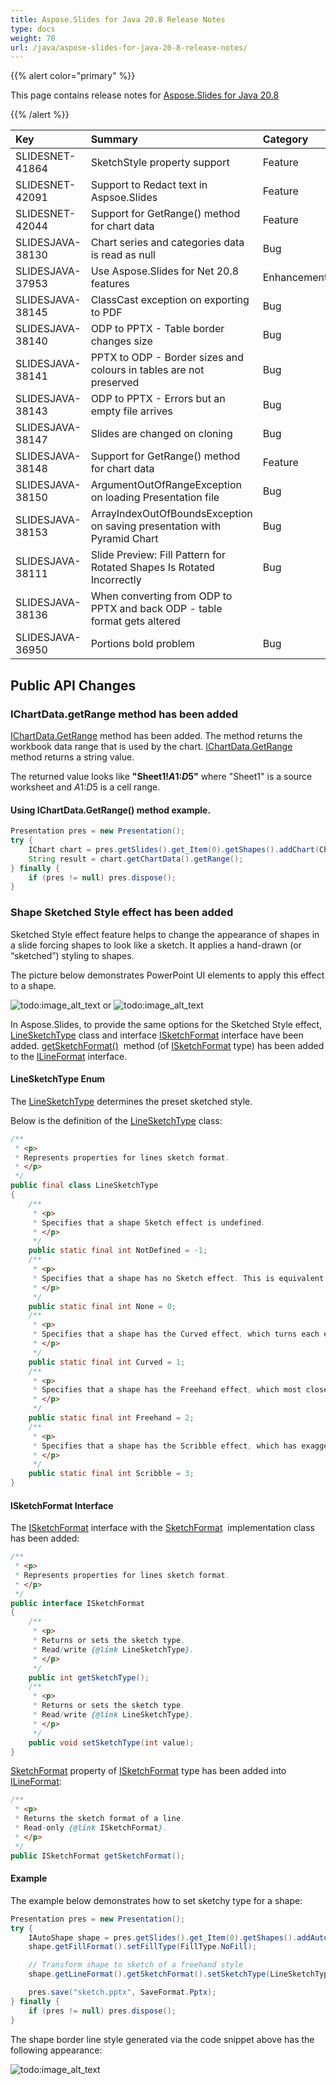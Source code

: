 ```yaml
---
title: Aspose.Slides for Java 20.8 Release Notes
type: docs
weight: 70
url: /java/aspose-slides-for-java-20-8-release-notes/
---
```


{{% alert color="primary" %}} 

This page contains release notes for [Aspose.Slides for Java 20.8](https://repository.aspose.com/repo/com/aspose/aspose-slides/20.8/)

{{% /alert %}} 

|**Key**|**Summary**|**Category**|
| :- | :- | :- |
|SLIDESNET-41864|SketchStyle property support|Feature|
|SLIDESNET-42091|Support to Redact text in Aspsoe.Slides|Feature|
|SLIDESNET-42044|Support for GetRange() method for chart data|Feature|
|SLIDESJAVA-38130|Chart series and categories data is read as null|Bug|
|SLIDESJAVA-37953|Use Aspose.Slides for Net 20.8 features|Enhancement|
|SLIDESJAVA-38145|ClassCast exception on exporting to PDF|Bug|
|SLIDESJAVA-38140|ODP to PPTX - Table border changes size|Bug|
|SLIDESJAVA-38141|PPTX to ODP - Border sizes and colours in tables are not preserved|Bug|
|SLIDESJAVA-38143|ODP to PPTX - Errors but an empty file arrives|Bug|
|SLIDESJAVA-38147|Slides are changed on cloning|Bug|
|SLIDESJAVA-38148|Support for GetRange() method for chart data|Feature|
|SLIDESJAVA-38150|ArgumentOutOfRangeException on loading Presentation file|Bug|
|SLIDESJAVA-38153|ArrayIndexOutOfBoundsException on saving presentation with Pyramid Chart|Bug|
|SLIDESJAVA-38111|Slide Preview: Fill Pattern for Rotated Shapes Is Rotated Incorrectly|Bug|
|SLIDESJAVA-38136|When converting from ODP to PPTX and back ODP - table format gets altered
|SLIDESJAVA-36950|Portions bold problem|Bug|


## **Public API Changes**

### **IChartData.getRange method has been added**

[IChartData.GetRange](https://apireference.aspose.com/slides/java/com.aspose.slides/IChartData#getRange--) method has been added. 
The method returns the workbook data range that is used by the chart. [IChartData.GetRange](https://apireference.aspose.com/slides/java/com.aspose.slides/IChartData#getRange--) method returns a string value. 

The returned value looks like **"Sheet1!$A$1:$D$5"** where "Sheet1" is a source worksheet and $A$1:$D$5 is a cell range. 

#### Using IChartData.GetRange() method example.

``` java  
Presentation pres = new Presentation();
try {
    IChart chart = pres.getSlides().get_Item(0).getShapes().addChart(ChartType.ClusteredColumn, 10, 10, 400, 300);
    String result = chart.getChartData().getRange();
} finally {
    if (pres != null) pres.dispose();
}
```

### **Shape Sketched Style effect has been added**
Sketched Style effect feature helps to change the appearance of shapes in a slide forcing shapes to look like a sketch. 
It applies a hand-drawn (or “sketched”) styling to shapes.

The picture below demonstrates PowerPoint UI elements to apply this effect to a shape.

![todo:image_alt_text](aspose-slides-for-java-20-8-release-notes_1.png) or ![todo:image_alt_text](aspose-slides-for-java-20-8-release-notes_2.png)


In Aspose.Slides, to provide the same options for the Sketched Style effect, [LineSketchType](https://apireference.aspose.com/slides/java/com.aspose.slides/LineSketchType) class 
and interface [ISketchFormat](https://apireference.aspose.com/slides/java/com.aspose.slides/ISketchFormat) 
interface have been added. [getSketchFormat()](https://apireference.aspose.com/slides/java/com.aspose.slides/ILineFormat#getSketchFormat--) 
method (of [ISketchFormat](https://apireference.aspose.com/slides/java/com.aspose.slides/ISketchFormat) type) has been added to the 
[ILineFormat](https://apireference.aspose.com/slides/java/com.aspose.slides/ILineFormat) interface.

#### **LineSketchType Enum**

The [LineSketchType](https://apireference.aspose.com/slides/java/com.aspose.slides/LineSketchType) determines the preset sketched style.

Below is the definition of the [LineSketchType](https://apireference.aspose.com/slides/java/com.aspose.slides/LineSketchType) class: 

```java 
/**
 * <p>
 * Represents properties for lines sketch format.
 * </p>
 */
public final class LineSketchType
{
    /**
     * <p>
     * Specifies that a shape Sketch effect is undefined. 
     * </p>
     */
    public static final int NotDefined = -1;
    /**
     * <p>
     * Specifies that a shape has no Sketch effect. This is equivalent to this property being empty.
     * </p>
     */
    public static final int None = 0;
    /**
     * <p>
     * Specifies that a shape has the Curved effect, which turns each edge of the shape into one big gentle curve.
     * </p>
     */
    public static final int Curved = 1;
    /**
     * <p>
     * Specifies that a shape has the Freehand effect, which most closely resembles an imperfectly drawn line.
     * </p>
     */
    public static final int Freehand = 2;
    /**
     * <p>
     * Specifies that a shape has the Scribble effect, which has exaggerated oscillation as if drawn purposely messy.
     * </p>
     */
    public static final int Scribble = 3;
}
```

#### **ISketchFormat Interface**
The [ISketchFormat](https://apireference.aspose.com/slides/java/com.aspose.slides/ISketchFormat) interface with the [SketchFormat](https://apireference.aspose.com/slides/java/com.aspose.slides/SketchFormat) 
implementation class has been added:

```java 
/**
 * <p>
 * Represents properties for lines sketch format.
 * </p>
 */
public interface ISketchFormat
{
    /**
     * <p>
     * Returns or sets the sketch type.
     * Read/write {@link LineSketchType}.
     * </p>
     */
    public int getSketchType();
    /**
     * <p>
     * Returns or sets the sketch type.
     * Read/write {@link LineSketchType}.
     * </p>
     */
    public void setSketchType(int value);
}
```

[SketchFormat](https://apireference.aspose.com/slides/java/com.aspose.slides/SketchFormat) property of 
[ISketchFormat](https://apireference.aspose.com/slides/java/com.aspose.slides/ISketchFormat) type has been added into 
[ILineFormat](https://apireference.aspose.com/slides/java/com.aspose.slides/ILineFormat):

```java 
/**
 * <p>
 * Returns the sketch format of a line.
 * Read-only {@link ISketchFormat}.
 * </p>
 */
public ISketchFormat getSketchFormat();
```

#### **Example**
The example below demonstrates how to set sketchy type for a shape:
```java 
Presentation pres = new Presentation();
try {
    IAutoShape shape = pres.getSlides().get_Item(0).getShapes().addAutoShape(ShapeType.Rectangle, 20, 20, 300, 150);
    shape.getFillFormat().setFillType(FillType.NoFill);

    // Transform shape to sketch of a freehand style
    shape.getLineFormat().getSketchFormat().setSketchType(LineSketchType.Freehand);

    pres.save("sketch.pptx", SaveFormat.Pptx);
} finally {
    if (pres != null) pres.dispose();
}
```

The shape border line style generated via the code snippet above has the following appearance:

![todo:image_alt_text](aspose-slides-for-java-20-8-release-notes_3.png)